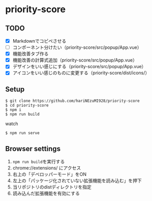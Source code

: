 # priority-score

## TODO

- [x] Markdownでコピペさせる
- [ ] コンポーネント分けたい（priority-score/src/popup/App.vue）
- [x] 機能改善タブ作る
- [x] 機能改善の計算式追加（priority-score/src/popup/App.vue）
- [x] デザインをいい感じにする（priority-score/src/popup/App.vue）
- [x] アイコンをいい感じのものに変更する（priority-score/dist/icons/）

## Setup

```
$ git clone https://github.com/hariNEzuMI928/priority-score
$ cd priority-score
$ npm i
$ npm run build
```

watch
```
$ npm run serve
```

## Browser settings

1. `npm run build`を実行する
2. chrome://extensions/ にアクセス
3. 右上の「デベロッパーモード」をON
4. 左上の「パッケージ化されていない拡張機能を読み込む」を押下
5. 当リポジトリのdistディレクトリを指定
6. 読み込んだ拡張機能を有効にする
